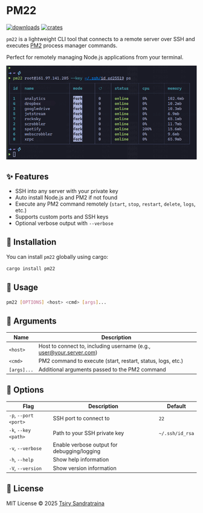 # PM22

[![downloads](https://img.shields.io/crates/dr/pm22)](https://crates.io/crates/pm22)
[![crates](https://img.shields.io/crates/v/pm22.svg)](https://crates.io/crates/pm22)



`pm22` is a lightweight CLI tool that connects to a remote server over SSH and executes [PM2](https://pm2.keymetrics.io/) process manager commands.

Perfect for remotely managing Node.js applications from your terminal.

![Preview](https://raw.githubusercontent.com/tsirysndr/pm22/main/.github/assets/preview.png)


## ✨ Features

- SSH into any server with your private key
- Auto install Node.js and PM2 if not found
- Execute any PM2 command remotely (`start`, `stop`, `restart`, `delete`, `logs`, etc.)
- Supports custom ports and SSH keys
- Optional verbose output with `--verbose`

## 🚚 Installation
You can install `pm22` globally using cargo:

```bash
cargo install pm22
```

## 🚀 Usage

```bash
pm22 [OPTIONS] <host> <cmd> [args]...
```

## 🔹 Arguments

| Name        |	Description                                                         |
| ----------- | ------------------------------------------------------------------- |
| `<host>`    |	Host to connect to, including username (e.g., user@your.server.com) |
| `<cmd>`	    | PM2 command to execute (start, restart, status, logs, etc.)         |
| `[args]...` |	Additional arguments passed to the PM2 command                      |

## 🔹 Options

| Flag	                | Description	                                | Default         |
| --------------------- | ------------------------------------------- | --------------- |
| `-p`, `--port <port>`	| SSH port to connect to	                    | `22`            |
| `-k`, `--key <path>`	| Path to your SSH private key                | `~/.ssh/id_rsa` |
| `-v`, `--verbose`	    | Enable verbose output for debugging/logging |                 |
| `-h`, `--help`	      | Show help information	                      |                 |
| `-V`, `--version`	    | Show version information                    |                 |

## 📄 License
MIT License © 2025 [Tsiry Sandratraina](https://github.com/tsirysndr)